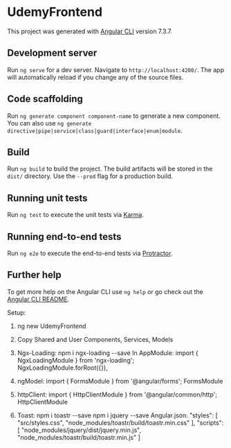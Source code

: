 # UdemyFrontend

This project was generated with [Angular CLI](https://github.com/angular/angular-cli) version 7.3.7.

## Development server

Run `ng serve` for a dev server. Navigate to `http://localhost:4200/`. The app will automatically reload if you change any of the source files.

## Code scaffolding

Run `ng generate component component-name` to generate a new component. You can also use `ng generate directive|pipe|service|class|guard|interface|enum|module`.

## Build

Run `ng build` to build the project. The build artifacts will be stored in the `dist/` directory. Use the `--prod` flag for a production build.

## Running unit tests

Run `ng test` to execute the unit tests via [Karma](https://karma-runner.github.io).

## Running end-to-end tests

Run `ng e2e` to execute the end-to-end tests via [Protractor](http://www.protractortest.org/).

## Further help

To get more help on the Angular CLI use `ng help` or go check out the [Angular CLI README](https://github.com/angular/angular-cli/blob/master/README.md).



Setup: 

1) ng new UdemyFrontend
2) Copy Shared and User Components, Services, Models
3) Ngx-Loading: 
    npm i ngx-loading --save
    In AppModule:
    import { NgxLoadingModule } from 'ngx-loading';
    NgxLoadingModule.forRoot({}),

4) ngModel:
    import { FormsModule } from '@angular/forms';
    FormsModule
5) httpClient:
    import { HttpClientModule } from '@angular/common/http';
    HttpClientModule
6) Toast:
    npm i toastr --save
    npm i jquery --save
    Angular.json:
        "styles": [
              "src/styles.css",
              "node_modules/toastr/build/toastr.min.css"
            ],
            "scripts": [
              "node_modules/jquery/dist/jquery.min.js",
              "node_modules/toastr/build/toastr.min.js"
            ]

    

